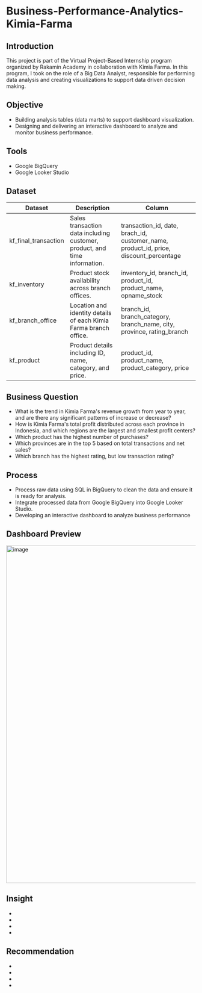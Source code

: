 # Business-Performance-Analytics-Kimia-Farma

## Introduction
This project is part of the Virtual Project-Based Internship program organized by Rakamin Academy in collaboration with Kimia Farma. In this program, I took on the role of a Big Data Analyst, responsible for performing data analysis and creating visualizations to support data driven decision making.


## Objective
- Building analysis tables (data marts) to support dashboard visualization.
- Designing and delivering an interactive dashboard to analyze and monitor business performance.


## Tools
- Google BigQuery
- Google Looker Studio


## Dataset
|Dataset             |Description                                                              |Column                                                                               |
|--------------------|-------------------------------------------------------------------------|-------------------------------------------------------------------------------------|
|kf_final_transaction|Sales transaction data including customer, product, and time information.|transaction_id, date, brach_id, customer_name, product_id, price, discount_percentage|
|kf_inventory        |Product stock availability across branch offices.                        |inventory_id, branch_id, product_id, product_name, opname_stock                      |
|kf_branch_office    |Location and identity details of each Kimia Farma branch office.         |branch_id, branch_category, branch_name, city, province, rating_branch               |
|kf_product          |Product details including ID, name, category, and price.                 |product_id, product_name, product_category, price                                    |


## Business Question
- What is the trend in Kimia Farma's revenue growth from year to year, and are there any significant patterns of increase or decrease?
- How is Kimia Farma's total profit distributed across each province in Indonesia, and which regions are the largest and smallest profit centers?
- Which product has the highest number of purchases?
- Which provinces are in the top 5 based on total transactions and net sales?
- Which branch has the highest rating, but low transaction rating?


## Process
- Process raw data using SQL in BigQuery to clean the data and ensure it is ready for analysis.
- Integrate processed data from Google BigQuery into Google Looker Studio.
- Developing an interactive dashboard to analyze business performance


## Dashboard Preview

<img width="1198" height="897" alt="image" src="https://github.com/user-attachments/assets/60de2662-9417-46ef-9bfc-dc2834e7f630" />


## Insight
- 
- 
- 
- 


## Recommendation
-
-
-
-






  
